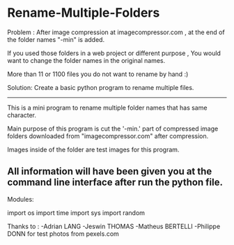 # Rename-Multiple-Folders

Problem : After image compression at imagecompressor.com , at the end of the folder names "-min" is added.

If you used those folders in a web project or different purpose , You would want to change the folder names in the original names.

More than 11 or 1100 files you do not want to rename by hand :)

Solution: Create a basic python program to rename multiple files.

------------------------------------------------------------------------------
This is a mini program to rename multiple folder names that has same character.

Main purpose of this program is cut the '-min.' part of compressed image folders downloaded from "imagecompressor.com" after compression.

Images inside of the folder are  test images  for this program.

All information will have been given you at the command line interface after run the python file. 
------------------------------------------------------------------------------
Modules:

import os
import time
import sys
import random

Thanks to : 
-Adrian LANG
-Jeswin THOMAS
-Matheus BERTELLI
-Philippe DONN
for test photos from pexels.com



